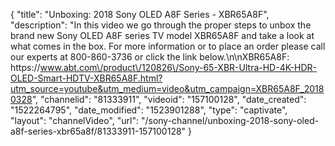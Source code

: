 {
    "title": "Unboxing: 2018 Sony OLED A8F Series - XBR65A8F",
    "description": "In this video we go through the proper steps to unbox the brand new Sony OLED A8F series TV model XBR65A8F and take a look at what comes in the box.  For more information or to place an order please call our experts at 800-860-3736 or click the link below.\n\nXBR65A8F: https:\/\/www.abt.com\/product\/120826\/Sony-65-XBR-Ultra-HD-4K-HDR-OLED-Smart-HDTV-XBR65A8F.html?utm_source=youtube&utm_medium=video&utm_campaign=XBR65A8F_20180328",
    "channelid": "81333911",
    "videoid": "157100128",
    "date_created": "1522264795",
    "date_modified": "1523901288",
    "type": "captivate",
    "layout": "channelVideo",
    "url": "\/sony-channel\/unboxing-2018-sony-oled-a8f-series-xbr65a8f\/81333911-157100128"
}